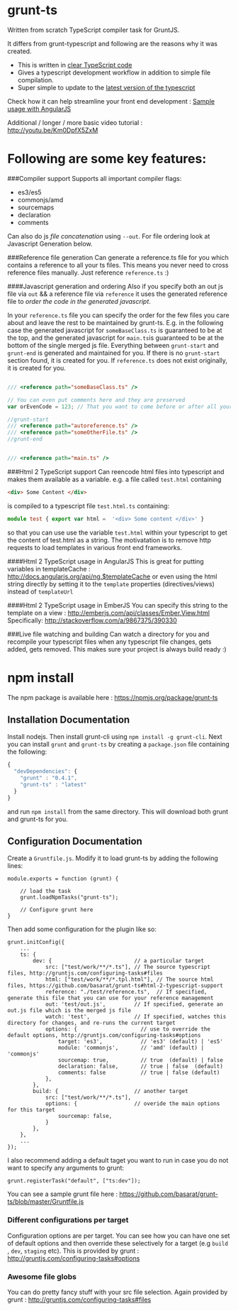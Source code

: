 grunt-ts
================
Written from scratch TypeScript compiler task for GruntJS. 

It differs from grunt-typescript and following are the reasons why it was created. 

- This is written in [clear TypeScript code](https://github.com/basarat/grunt-ts/blob/master/tasks/ts.ts)
- Gives a typescript development workflow in addition to simple file compilation. 
- Super simple to update to the [latest version of the typescript](https://github.com/basarat/grunt-ts/commit/ffede564f2b20bc4dc207cb1a30dc57db7c44fe5)

Check how it can help streamline your front end development : [Sample usage with AngularJS](http://www.youtube.com/watch?v=0-6vT7xgE4Y&hd=1)

Additional / longer / more basic video tutorial : http://youtu.be/Km0DpfX5ZxM

Following are some key features: 
======================

###Compiler support 
Supports all important compiler flags: 

- es3/es5
- commonjs/amd
- sourcemaps
- declaration
- comments

Can also do js *file concatenation* using `--out`. For file ordering look at Javascript Generation below. 


###Reference file generation 
Can generate a reference.ts file for you which contains a reference to all your ts files.
This means you never need to cross reference files manually. Just reference `reference.ts` :) 


####Javascript generation and ordering
Also if you specify both an out js file via `out` && a reference file via `reference` 
it uses the generated reference file to *order the code in the generated javascript*. 

In your `reference.ts` file you can specify the order for the few files you care about
and leave the rest to be maintained by grunt-ts. 
E.g. in the following case the generated javascript for `someBaseClass.ts` is guaranteed to be at the top,
and the generated javascript for  `main.ts`is guaranteed to be at the bottom of the single merged js file. 
Everything between `grunt-start` and `grunt-end` is generated and maintained
for you. If there is no `grunt-start` section found, it is created for you. If `reference.ts` does not 
exist originally, it is created for you. 

```typescript

/// <reference path="someBaseClass.ts" />

// You can even put comments here and they are preserved
var orEvenCode = 123; // That you want to come before or after all your files

//grunt-start
/// <reference path="autoreference.ts" />
/// <reference path="someOtherFile.ts" />
//grunt-end


/// <reference path="main.ts" />
```

###Html 2 TypeScript support 
Can reencode html files into typescript and makes them available as a variable. e.g.
a file called `test.html` containing
```html
<div> Some Content </div>
```
is compiled to a typescript file `test.html.ts` containing: 
```typescript
module test { export var html =  '<div> Some content </div>' } 
``` 
so that you can use use the variable `test.html` within your typescript to get the content of test.html 
as a string. The motivatation is to remove http requests to load templates in various front end frameworks. 

####Html 2 TypeScript usage in AngularJS 
This is great for putting variables in templateCache : http://docs.angularjs.org/api/ng.$templateCache 
or even using the html string directly by setting it to the `template` properties (directives/views) instead of `templateUrl`

####Html 2 TypeScript usage in EmberJS
You can specify this string to the template on a view : http://emberjs.com/api/classes/Ember.View.html 
Specifically: http://stackoverflow.com/a/9867375/390330

###Live file watching and building
Can watch a directory for you and recompile your typescript files when any typescript file changes, gets added, gets removed. 
This makes sure your project is always build ready :) 


npm install
======================

The npm package is available here : https://npmjs.org/package/grunt-ts

## Installation Documentation
Install nodejs. Then install grunt-cli using `npm install -g grunt-cli`. Next you can install `grunt` and `grunt-ts` by creating a `package.json`
file containing the following: 

```javascript
{
  "devDependencies": {
    "grunt" : "0.4.1",
    "grunt-ts" : "latest"
  }
}
```
and run `npm install` from the same directory. This will download both grunt and grunt-ts for you. 

## Configuration Documentation
Create a `Gruntfile.js`. Modify it to load grunt-ts by adding the following lines:

    module.exports = function (grunt) {
    
        // load the task 
        grunt.loadNpmTasks("grunt-ts");
        
        // Configure grunt here
    }

Then add some configuration for the plugin like so:

    grunt.initConfig({
        ...
        ts: {            
            dev: {                          // a particular target   
                src: ["test/work/**/*.ts"], // The source typescript files, http://gruntjs.com/configuring-tasks#files
                html: ["test/work/**/*.tpl.html"], // The source html files, https://github.com/basarat/grunt-ts#html-2-typescript-support
                reference: "./test/reference.ts",  // If specified, generate this file that you can use for your reference management
                out: 'test/out.js',         // If specified, generate an out.js file which is the merged js file                     
                watch: 'test',              // If specified, watches this directory for changes, and re-runs the current target  
                options: {                    // use to override the default options, http://gruntjs.com/configuring-tasks#options
					target: 'es3',            // 'es3' (default) | 'es5'
					module: 'commonjs',       // 'amd' (default) | 'commonjs'
					sourcemap: true,          // true  (default) | false
					declaration: false,       // true | false  (default)                
					comments: false           // true | false (default)
				},
            },
            build: {                        // another target 
                src: ["test/work/**/*.ts"],
                options: {                  // overide the main options for this target 
                    sourcemap: false,
                }
            },
        },
        ...
    });

I also recommend adding a default taget you want to run in case you do not want to specify any arguments to grunt: 
```
grunt.registerTask("default", ["ts:dev"]);
```
    
You can see a sample grunt file here : https://github.com/basarat/grunt-ts/blob/master/Gruntfile.js
   
### Different configurations per target   
Configuration options are per target. You can see how you can have one set of default options and then override
these selectively for a target (e.g `build` , `dev`, `staging` etc).
This is provided by grunt : http://gruntjs.com/configuring-tasks#options

### Awesome file globs
You can do pretty fancy stuff with your src file selection. 
Again provided by grunt : http://gruntjs.com/configuring-tasks#files
